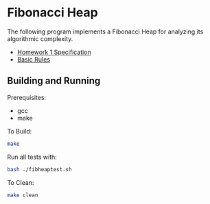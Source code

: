 # Fibonacci Heap

The following program implements a Fibonacci Heap for analyzing its algorithmic complexity.

- [Homework 1 Specification](https://kam.mff.cuni.cz/~ds1/hw/2-fibheap/problem.html)
- [Basic Rules](https://kam.mff.cuni.cz/~ds1/hw/rules.html)

## Building and Running

Prerequisites:
- gcc
- make

To Build:

```bash
make
```

Run all tests with:

```bash
bash ./fibheaptest.sh
```

To Clean:

```bash
make clean
```
